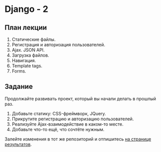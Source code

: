 Django - 2
======================

План лекции
-------

1. Статические файлы.
2. Регистрация и авторизация пользователей.
3. Ajax. JSON API.
4. Загрузка файлов.
5. Навигация.
6. Template tags.
7. Forms.


Задание
------

Продолжайте развивать проект, который вы начали делать в прошлый раз.

1. Добавьте статику: CSS-фреймворк, JQuery.
2. Прикрутите регистрацию и авторизацию пользователей.
1. Реализуйте Ajax-взаимодействие в каком-то месте.
4. Добавьте что-то ещё, что сочтёте нужным.

Залейте изменения в тот же репозиторий и отпишитесь [на странице результатов](https://github.com/vpavlenko/web-programming/wiki/%D0%A0%D0%B5%D1%88%D0%B5%D0%BD%D0%B8%D1%8F-%D0%B7%D0%B0%D0%B4%D0%B0%D0%BD%D0%B8%D0%B9-%D0%B7%D0%B0%D0%BD%D1%8F%D1%82%D0%B8%D1%8F-7:-Django-1).

